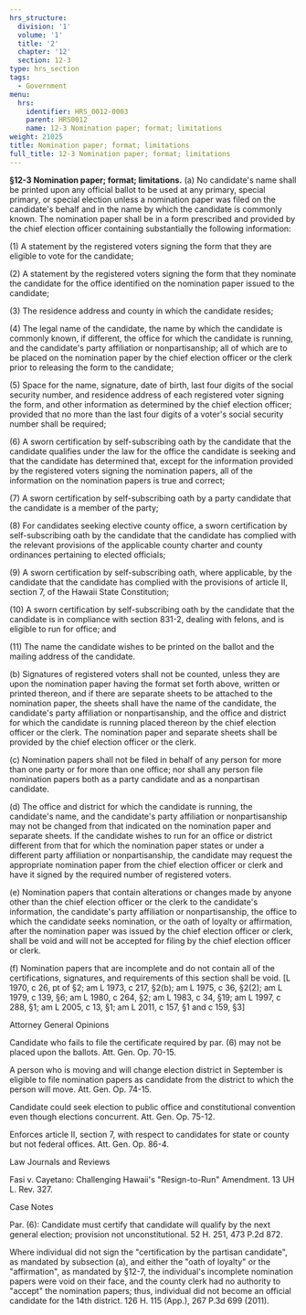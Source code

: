 ```yaml
---
hrs_structure:
  division: '1'
  volume: '1'
  title: '2'
  chapter: '12'
  section: 12-3
type: hrs_section
tags:
  - Government
menu:
  hrs:
    identifier: HRS_0012-0003
    parent: HRS0012
    name: 12-3 Nomination paper; format; limitations
weight: 21025
title: Nomination paper; format; limitations
full_title: 12-3 Nomination paper; format; limitations
---
```

**§12-3 Nomination paper; format; limitations.** (a) No candidate's name shall be printed upon any official ballot to be used at any primary, special primary, or special election unless a nomination paper was filed on the candidate's behalf and in the name by which the candidate is commonly known. The nomination paper shall be in a form prescribed and provided by the chief election officer containing substantially the following information:

(1) A statement by the registered voters signing the form that they are eligible to vote for the candidate;

(2) A statement by the registered voters signing the form that they nominate the candidate for the office identified on the nomination paper issued to the candidate;

(3) The residence address and county in which the candidate resides;

(4) The legal name of the candidate, the name by which the candidate is commonly known, if different, the office for which the candidate is running, and the candidate's party affiliation or nonpartisanship; all of which are to be placed on the nomination paper by the chief election officer or the clerk prior to releasing the form to the candidate;

(5) Space for the name, signature, date of birth, last four digits of the social security number, and residence address of each registered voter signing the form, and other information as determined by the chief election officer; provided that no more than the last four digits of a voter's social security number shall be required;

(6) A sworn certification by self-subscribing oath by the candidate that the candidate qualifies under the law for the office the candidate is seeking and that the candidate has determined that, except for the information provided by the registered voters signing the nomination papers, all of the information on the nomination papers is true and correct;

(7) A sworn certification by self-subscribing oath by a party candidate that the candidate is a member of the party;

(8) For candidates seeking elective county office, a sworn certification by self-subscribing oath by the candidate that the candidate has complied with the relevant provisions of the applicable county charter and county ordinances pertaining to elected officials;

(9) A sworn certification by self-subscribing oath, where applicable, by the candidate that the candidate has complied with the provisions of article II, section 7, of the Hawaii State Constitution;

(10) A sworn certification by self-subscribing oath by the candidate that the candidate is in compliance with section 831-2, dealing with felons, and is eligible to run for office; and

(11) The name the candidate wishes to be printed on the ballot and the mailing address of the candidate.

(b) Signatures of registered voters shall not be counted, unless they are upon the nomination paper having the format set forth above, written or printed thereon, and if there are separate sheets to be attached to the nomination paper, the sheets shall have the name of the candidate, the candidate's party affiliation or nonpartisanship, and the office and district for which the candidate is running placed thereon by the chief election officer or the clerk. The nomination paper and separate sheets shall be provided by the chief election officer or the clerk.

(c) Nomination papers shall not be filed in behalf of any person for more than one party or for more than one office; nor shall any person file nomination papers both as a party candidate and as a nonpartisan candidate.

(d) The office and district for which the candidate is running, the candidate's name, and the candidate's party affiliation or nonpartisanship may not be changed from that indicated on the nomination paper and separate sheets. If the candidate wishes to run for an office or district different from that for which the nomination paper states or under a different party affiliation or nonpartisanship, the candidate may request the appropriate nomination paper from the chief election officer or clerk and have it signed by the required number of registered voters.

(e) Nomination papers that contain alterations or changes made by anyone other than the chief election officer or the clerk to the candidate's information, the candidate's party affiliation or nonpartisanship, the office to which the candidate seeks nomination, or the oath of loyalty or affirmation, after the nomination paper was issued by the chief election officer or clerk, shall be void and will not be accepted for filing by the chief election officer or clerk.

(f) Nomination papers that are incomplete and do not contain all of the certifications, signatures, and requirements of this section shall be void. [L 1970, c 26, pt of §2; am L 1973, c 217, §2(b); am L 1975, c 36, §2(2); am L 1979, c 139, §6; am L 1980, c 264, §2; am L 1983, c 34, §19; am L 1997, c 288, §1; am L 2005, c 13, §1; am L 2011, c 157, §1 and c 159, §3]

Attorney General Opinions

Candidate who fails to file the certificate required by par. (6) may not be placed upon the ballots. Att. Gen. Op. 70-15.

A person who is moving and will change election district in September is eligible to file nomination papers as candidate from the district to which the person will move. Att. Gen. Op. 74-15.

Candidate could seek election to public office and constitutional convention even though elections concurrent. Att. Gen. Op. 75-12.

Enforces article II, section 7, with respect to candidates for state or county but not federal offices. Att. Gen. Op. 86-4.

Law Journals and Reviews

Fasi v. Cayetano: Challenging Hawaii's "Resign-to-Run" Amendment. 13 UH L. Rev. 327.

Case Notes

Par. (6): Candidate must certify that candidate will qualify by the next general election; provision not unconstitutional. 52 H. 251, 473 P.2d 872.

Where individual did not sign the "certification by the partisan candidate", as mandated by subsection (a), and either the "oath of loyalty" or the "affirmation", as mandated by §12-7, the individual's incomplete nomination papers were void on their face, and the county clerk had no authority to "accept" the nomination papers; thus, individual did not become an official candidate for the 14th district. 126 H. 115 (App.), 267 P.3d 699 (2011).
